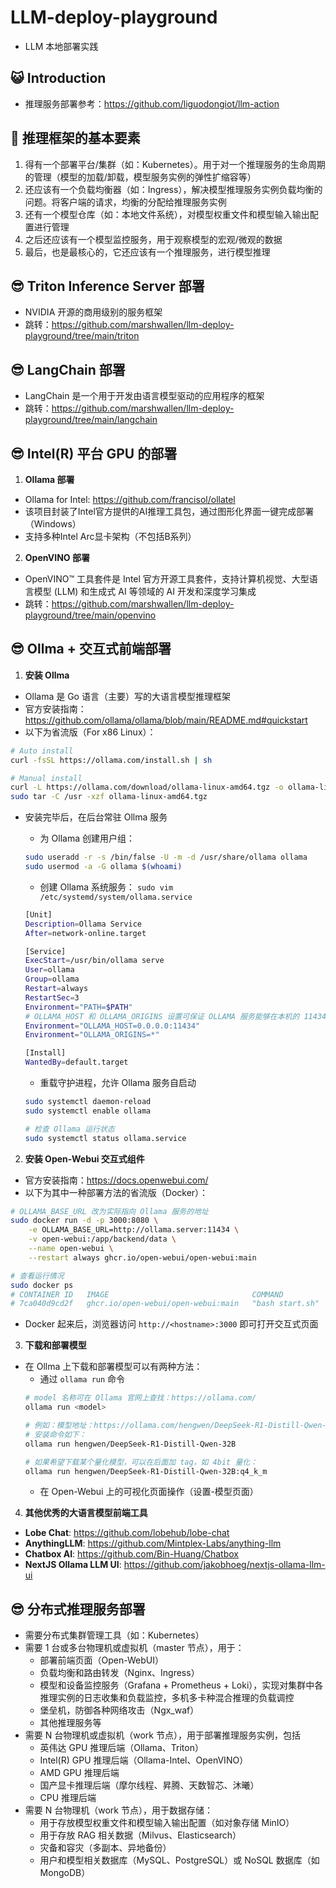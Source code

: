 # LLM-deploy-playground
- LLM 本地部署实践

## 😺 Introduction
- 推理服务部署参考：https://github.com/liguodongiot/llm-action

## 🤔 推理框架的基本要素
1. 得有一个部署平台/集群（如：Kubernetes）。用于对一个推理服务的生命周期的管理（模型的加载/卸载，模型服务实例的弹性扩缩容等）
2. 还应该有一个负载均衡器（如：Ingress），解决模型推理服务实例负载均衡的问题。将客户端的请求，均衡的分配给推理服务实例
3. 还有一个模型仓库（如：本地文件系统），对模型权重文件和模型输入输出配置进行管理
4. 之后还应该有一个模型监控服务，用于观察模型的宏观/微观的数据
5. 最后，也是最核心的，它还应该有一个推理服务，进行模型推理

## 😎 Triton Inference Server 部署
- NVIDIA 开源的商用级别的服务框架
- 跳转：https://github.com/marshwallen/llm-deploy-playground/tree/main/triton

## 😎 LangChain 部署
- LangChain 是一个用于开发由语言模型驱动的应用程序的框架
- 跳转：https://github.com/marshwallen/llm-deploy-playground/tree/main/langchain

## 😎 Intel(R) 平台 GPU 的部署
1. **Ollama 部署**
- Ollama for Intel: https://github.com/francisol/ollatel
- 该项目封装了Intel官方提供的AI推理工具包，通过图形化界面一键完成部署（Windows）
- 支持多种Intel Arc显卡架构（不包括B系列）

2. **OpenVINO 部署**
- OpenVINO™ 工具套件是 Intel 官方开源工具套件，支持计算机视觉、大型语言模型 (LLM) 和生成式 AI 等领域的 AI 开发和深度学习集成
- 跳转：https://github.com/marshwallen/llm-deploy-playground/tree/main/openvino

## 😎 Ollma + 交互式前端部署
1. **安装 Ollma**
- Ollama 是 Go 语言（主要）写的大语言模型推理框架
- 官方安装指南：https://github.com/ollama/ollama/blob/main/README.md#quickstart
- 以下为省流版（For x86 Linux）：
```sh
# Auto install
curl -fsSL https://ollama.com/install.sh | sh

# Manual install
curl -L https://ollama.com/download/ollama-linux-amd64.tgz -o ollama-linux-amd64.tgz
sudo tar -C /usr -xzf ollama-linux-amd64.tgz
```
- 安装完毕后，在后台常驻 Ollma 服务
    - 为 Ollama 创建用户组：
    ```sh
    sudo useradd -r -s /bin/false -U -m -d /usr/share/ollama ollama
    sudo usermod -a -G ollama $(whoami)
    ```

    - 创建 Ollama 系统服务： ```sudo vim /etc/systemd/system/ollama.service```
    ```sh
    [Unit]
    Description=Ollama Service
    After=network-online.target

    [Service]
    ExecStart=/usr/bin/ollama serve
    User=ollama
    Group=ollama
    Restart=always
    RestartSec=3
    Environment="PATH=$PATH"
    # OLLAMA_HOST 和 OLLAMA_ORIGINS 设置可保证 OLLAMA 服务能够在本机的 11434 端口上被访问
    Environment="OLLAMA_HOST=0.0.0.0:11434" 
    Environment="OLLAMA_ORIGINS=*"

    [Install]
    WantedBy=default.target
    ```
    - 重载守护进程，允许 Ollama 服务自启动
    ```sh
    sudo systemctl daemon-reload
    sudo systemctl enable ollama

    # 检查 Ollama 运行状态
    sudo systemctl status ollama.service
    ```

2. **安装 Open-Webui 交互式组件**
- 官方安装指南：https://docs.openwebui.com/
- 以下为其中一种部署方法的省流版（Docker）：
```sh
# OLLAMA_BASE_URL 改为实际指向 Ollama 服务的地址
sudo docker run -d -p 3000:8080 \
    -e OLLAMA_BASE_URL=http://ollama.server:11434 \
    -v open-webui:/app/backend/data \
    --name open-webui \
    --restart always ghcr.io/open-webui/open-webui:main

# 查看运行情况
sudo docker ps
# CONTAINER ID   IMAGE                                COMMAND           CREATED       STATUS                    PORTS                                         NAMES
# 7ca040d9cd2f   ghcr.io/open-webui/open-webui:main   "bash start.sh"   2 hours ago   Up 59 minutes (healthy)   0.0.0.0:3000->8080/tcp, [::]:3000->8080/tcp   open-webui
```
- Docker 起来后，浏览器访问 ```http://<hostname>:3000``` 即可打开交互式页面

3. **下载和部署模型**
- 在 Ollma 上下载和部署模型可以有两种方法：
    - 通过 ```ollama run``` 命令
    ```sh
    # model 名称可在 Ollama 官网上查找：https://ollama.com/
    ollama run <model>

    # 例如：模型地址：https://ollama.com/hengwen/DeepSeek-R1-Distill-Qwen-32B
    # 安装命令如下：
    ollama run hengwen/DeepSeek-R1-Distill-Qwen-32B

    # 如果希望下载某个量化模型，可以在后面加 tag，如 4bit 量化：
    ollama run hengwen/DeepSeek-R1-Distill-Qwen-32B:q4_k_m
    ```
    - 在 Open-Webui 上的可视化页面操作（设置-模型页面）

4. **其他优秀的大语言模型前端工具**
- **Lobe Chat**: https://github.com/lobehub/lobe-chat
- **AnythingLLM**: https://github.com/Mintplex-Labs/anything-llm
- **Chatbox AI**: https://github.com/Bin-Huang/Chatbox
- **NextJS Ollama LLM UI**: https://github.com/jakobhoeg/nextjs-ollama-llm-ui

## 😎 分布式推理服务部署
- 需要分布式集群管理工具（如：Kubernetes）
- 需要 1 台或多台物理机或虚拟机（master 节点），用于：
    - 部署前端页面（Open-WebUI）
    - 负载均衡和路由转发（Nginx、Ingress）
    - 模型和设备监控服务（Grafana + Prometheus + Loki），实现对集群中各推理实例的日志收集和负载监控，多机多卡种混合推理的负载调控
    - 堡垒机，防御各种网络攻击（Ngx_waf）
    - 其他推理服务等
- 需要 N 台物理机或虚拟机（work 节点），用于部署推理服务实例，包括
    - 英伟达 GPU 推理后端（Ollama、Triton）
    - Intel(R) GPU 推理后端（Ollama-Intel、OpenVINO）
    - AMD GPU 推理后端
    - 国产显卡推理后端（摩尔线程、昇腾、天数智芯、沐曦）
    - CPU 推理后端
- 需要 N 台物理机（work 节点），用于数据存储：
    - 用于存放模型权重文件和模型输入输出配置（如对象存储 MinIO）
    - 用于存放 RAG 相关数据（Milvus、Elasticsearch）
    - 灾备和容灾（多副本、异地备份）
    - 用户和模型相关数据库（MySQL、PostgreSQL）或 NoSQL 数据库（如 MongoDB）
  